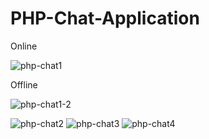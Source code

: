 # PHP-Chat-Application

Online  

![php-chat1](https://user-images.githubusercontent.com/111653544/224696579-fa2ed2c1-ca2e-4461-8b5e-594ca5a23996.PNG)

Offline

![php-chat1-2](https://user-images.githubusercontent.com/111653544/224696585-401e8a8b-3c73-4d64-8f27-7e9c856bbb35.PNG)

![php-chat2](https://user-images.githubusercontent.com/111653544/224696592-83283c23-8dd0-4fac-b989-1070d9a0bc61.PNG)
![php-chat3](https://user-images.githubusercontent.com/111653544/224696597-6a7a14f7-88a7-468c-ab0b-29f73d90860c.PNG)
![php-chat4](https://user-images.githubusercontent.com/111653544/224696602-c9c42019-729e-4167-8346-66657fe08d31.PNG)
